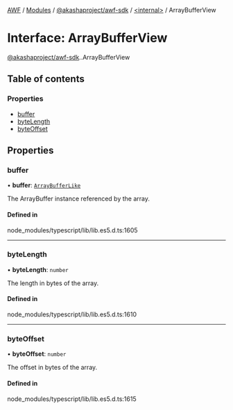 [AWF](../README.md) / [Modules](../modules.md) / [@akashaproject/awf-sdk](../modules/akashaproject_awf_sdk.md) / [<internal\>](../modules/akashaproject_awf_sdk._internal_.md) / ArrayBufferView

# Interface: ArrayBufferView

[@akashaproject/awf-sdk](../modules/akashaproject_awf_sdk.md).[<internal>](../modules/akashaproject_awf_sdk._internal_.md).ArrayBufferView

## Table of contents

### Properties

- [buffer](akashaproject_awf_sdk._internal_.ArrayBufferView.md#buffer)
- [byteLength](akashaproject_awf_sdk._internal_.ArrayBufferView.md#bytelength)
- [byteOffset](akashaproject_awf_sdk._internal_.ArrayBufferView.md#byteoffset)

## Properties

### buffer

• **buffer**: [`ArrayBufferLike`](../modules/akashaproject_awf_sdk._internal_.md#arraybufferlike)

The ArrayBuffer instance referenced by the array.

#### Defined in

node_modules/typescript/lib/lib.es5.d.ts:1605

___

### byteLength

• **byteLength**: `number`

The length in bytes of the array.

#### Defined in

node_modules/typescript/lib/lib.es5.d.ts:1610

___

### byteOffset

• **byteOffset**: `number`

The offset in bytes of the array.

#### Defined in

node_modules/typescript/lib/lib.es5.d.ts:1615
